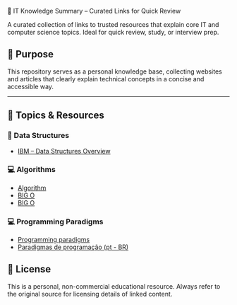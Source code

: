 🧠 IT Knowledge Summary – Curated Links for Quick Review

A curated collection of links to trusted resources that explain core IT and computer science topics. Ideal for quick review, study, or interview prep.

## 📌 Purpose 

This repository serves as a personal knowledge base, collecting websites and articles that clearly explain technical concepts in a concise and accessible way.

---

## 🔗 Topics & Resources

### 📂 Data Structures
- [IBM – Data Structures Overview](https://www.ibm.com/think/topics/data-structure)

### 💻 Algorithms
- [Algorithm](https://www.datacamp.com/blog/what-is-an-algorithm)
- [BIG O](https://www.geeksforgeeks.org/dsa/analysis-algorithms-big-o-analysis/)
- [BIG O](https://www.savemyexams.com/a-level/computer-science/ocr/17/revision-notes/8-algorithms/8-1-algorithms/big-o-notation/)

### 💻 Programming Paradigms
- [Programming paradigms](https://www.bbc.co.uk/bitesize/guides/zc8pjty/revision/1)
- [Paradigmas de programação (pt - BR)](https://tripleten.com.br/blog/paradigmas-de-programacao-o-que-sao-e-quais-os-principais/)
<!---
### 🧠 System Design
- _[add link here]_

### 🕸️ Networks & Protocols
- _[add link here]_

### 🔐 Security Basics
- _[add link here]_

---

## 🛠️ Contribution (Optional)

If you'd like to suggest a high-quality resource, feel free to open a pull request or submit an issue.

---
--->
## 📣 License

This is a personal, non-commercial educational resource. Always refer to the original source for licensing details of linked content.
